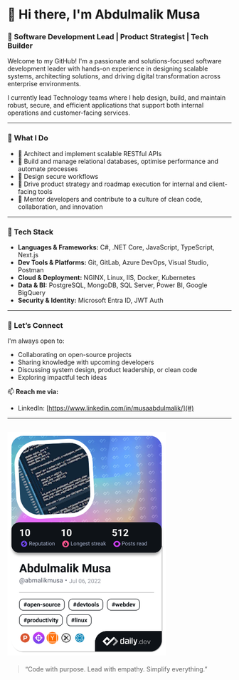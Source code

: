 <!--### 👋 Hi there, I'm Abdulmalik Musa 👋
### 💼 Software Development Lead | Product Strategist | Tech Builder-->


# 👋 Hi there, I'm Abdulmalik Musa

### 💼 Software Development Lead | Product Strategist | Tech Builder

Welcome to my GitHub! I'm a passionate and solutions-focused software development leader with hands-on experience in designing scalable systems, architecting solutions, and driving digital transformation across enterprise environments.

I currently lead Technology teams where I help design, build, and maintain robust, secure, and efficient applications that support both internal operations and customer-facing services.

---

### 🧠 What I Do

- 🔹 Architect and implement scalable RESTful APIs 
- 🔹 Build and manage relational databases, optimise performance and automate processes
- 🔹 Design secure workflows
- 🔹 Drive product strategy and roadmap execution for internal and client-facing tools
- 🔹 Mentor developers and contribute to a culture of clean code, collaboration, and innovation

---

### 🧰 Tech Stack

- **Languages & Frameworks:** C#, .NET Core, JavaScript, TypeScript, Next.js  
- **Dev Tools & Platforms:** Git, GitLab, Azure DevOps, Visual Studio, Postman  
- **Cloud & Deployment:** NGINX, Linux, IIS, Docker, Kubernetes  
- **Data & BI:** PostgreSQL, MongoDB, SQL Server, Power BI, Google BigQuery
- **Security & Identity:** Microsoft Entra ID, JWT Auth  

---

### 💬 Let’s Connect

I'm always open to:
- Collaborating on open-source projects
- Sharing knowledge with upcoming developers
- Discussing system design, product leadership, or clean code
- Exploring impactful tech ideas

📫 **Reach me via:**  
- LinkedIn: [https://www.linkedin.com/in/musaabdulmalik/](#)  

---

<!--
**abmalikmusa/abmalikmusa** is a ✨ _special_ ✨ repository because its `README.md` (this file) appears on your GitHub profile.

Here are some ideas to get you started:

- 🔭 I’m currently working on ...
- 🌱 I’m currently learning ...
- 👯 I’m looking to collaborate on ...
- 🤔 I’m looking for help with ...
- 💬 Ask me about ...
- 📫 How to reach me: ...
- 😄 Pronouns: ...
- ⚡ Fun fact: ...
-->
<!--<a href="https://app.daily.dev/abmalikmusa"><img src="https://api.daily.dev/devcards/v2/LIoWRd5RhiNALJ4047Jwh.png?type=wide&r=rfy" width="652" alt="Abdulmalik Musa's Dev Card"/></a>-->

<a href="https://app.daily.dev/abmalikmusa"><img src="./devcard.png" width="356" alt="Abdulmalik's Dev Card"/></a>
---
> “Code with purpose. Lead with empathy. Simplify everything.”  



